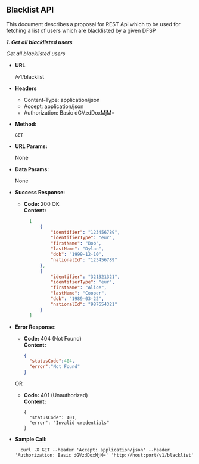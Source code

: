**Blacklist API**
----

This document describes a proposal for REST Api which to be used for fetching a list of users which are blacklisted by a given DFSP

***1. Get all blacklisted users***

  *Get all blacklisted users*

* **URL**

  /v1/blacklist

* **Headers**

  * Content-Type: application/json
  * Accept: application/json
  * Authorization: Basic dGVzdDoxMjM=

* **Method:**

  `GET`

* **URL Params:**

  None

* **Data Params:**

  None

* **Success Response:**

  * **Code:** 200 OK<br />
    **Content:**
    ```json
      [
          {
              "identifier": "123456789",
              "identifierType": "eur",
              "firstName": "Bob",
              "lastName": "Dylan",
              "dob": "1999-12-10",
              "nationalId": "123456789"
          },
          {
              "identifier": "321321321",
              "identifierType": "eur",
              "firstName": "Alice",
              "lastName": "Cooper",
              "dob": "1989-03-22",
              "nationalId": "987654321"
          }
      ]
    ```

* **Error Response:**

  * **Code:** 404 (Not Found)<br />
    **Content:**
    ```json
    {
      "statusCode":404,
      "error":"Not Found"
    }
    ```

  OR

  * **Code:** 401 (Unauthorized) <br />
    **Content:**
    ```
    {
      "statusCode": 401,
      "error": "Invalid credentials"
    }
    ```

* **Sample Call:**

  ```curl
    curl -X GET --header 'Accept: application/json' --header 'Authorization: Basic dGVzdDoxMjM=' 'http://host:port/v1/blacklist'
  ```
